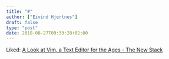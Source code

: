 ```yaml
---
title: "#"
author: ["Eivind Hjertnes"]
draft: false
type: "post"
date: 2018-08-27T09:33:28+02:00
---
```


Liked:
[A
Look at Vim, a Text Editor for the Ages - The New Stack](https://thenewstack.io/a-look-at-vim-a-text-editor-for-the-ages/)
